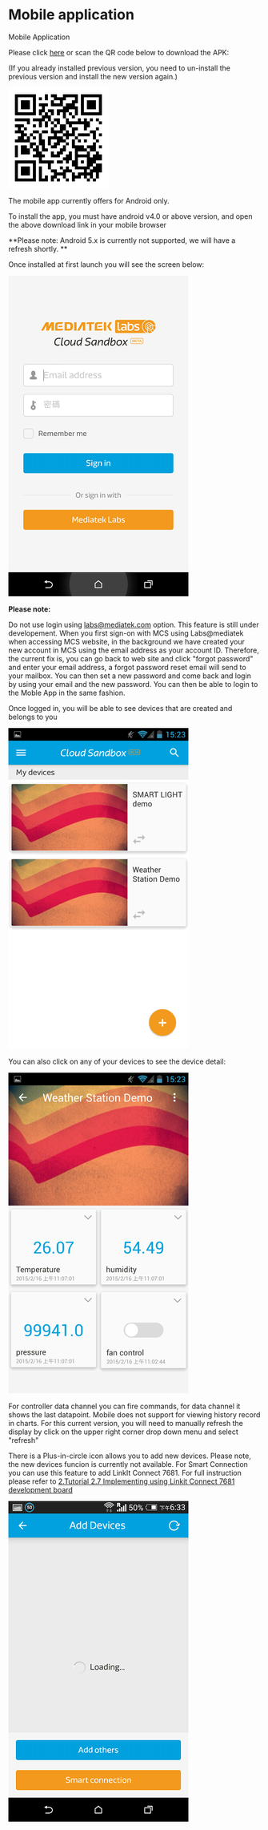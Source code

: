 # Mobile application

Mobile Application


Please click [here](http://mcs.mediatek.com/iot/mobile/android) or scan the QR code below to download the APK:

(If you already installed previous version, you need to un-install the previous version and install the new version again.)

![](../images/mobileapp_android.png)

The mobile app currently offers for Android only.



To install the app, you must have android v4.0 or above version, and open the above download link in your mobile browser

**Please note: Android 5.x is currently not supported, we will have a refresh shortly. **

Once installed at first launch you will see the screen below:

![](../images/Mobile/01.png)


**Please note:**

Do not use login using labs@mediatek.com option. This feature is still under developement. When you first sign-on with MCS using Labs@mediatek when accessing MCS website, in the background we have created your new account in MCS using the email address as your account ID. Therefore, the current fix is, you can go back to web site and  click "forgot password" and enter your email address, a forgot password reset email will send to your mailbox. You can then set a new password and come back and login by using your email and the new password. You can then be able to login to the Moble App in the same fashion.


Once logged in, you will be able to see devices that are created and belongs to you

![](../images/3.png)

You can also click on any of your devices to see the device detail:

![](../images/4.png)

For controller data channel you can fire commands, for data channel it shows the last datapoint. Mobile does not support for viewing history record in charts. For this current version, you will need to manually refresh the display by click on the upper right corner drop down menu and select "refresh"

There is a Plus-in-circle icon allows you to add new devices. Please note, the new devices funcion is currently not available. For Smart Connection you can use this feature to add LinkIt Connect 7681. For full instruction please refer to [2.Tutorial 2.7 Implementing using Linkit Connect 7681 development board](https://mcs.mediatek.com/v2console/supports/implementing_using_mt7681_development_board)

![](../images/Mobile/04.png)

